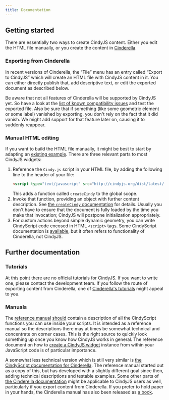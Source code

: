```yaml
---
title: Documentation
---
```


## Getting started

There are essentially two ways to create CindyJS content.
Either you edit the HTML file manually,
or you create the content in [Cinderella](http://cinderella.de/).

### Exporting from Cinderella

In recent versions of Cinderella, the “File” menu has an entry called
“Export to CindyJS” which will create an HTML file with CindyJS content in it.
You can either directly publish that, add descriptive text,
or edit the exported document as described below.

Be aware that not all features of Cinderella will be supported by CindyJS yet.
So have a look at the
[list of known compatibility issues](https://github.com/CindyJS/CindyJS/labels/Cinderella%20compat.)
and test the exported file.
Also be sure that if something (like some geometric element or some label)
vanished by exporting, you don't rely on the fact that it did vanish.
We might add support for that feature later on, causing it to suddenly reappear.

### Manual HTML editing

If you want to build the HTML file manually, it might be best to start
by adapting an [existing example](/examples/).
There are three relevant parts to most CindyJS widgets:

1. Reference the `Cindy.js` script in your HTML file,
   by adding the following line to the header of your file:
   ```html
   <script type="text/javascript" src="http://cindyjs.org/dist/latest/Cindy.js"></script>
   ```
   This adds a function called `createCindy` to the global scope.
2. Invoke that function, providing an object with further content description.
   See [the `createCindy` documentation](/ref/createCindy.html) for details.
   Usually you don't have to ensure that the document is fully loaded
   by the time you make that invocation;
   CindyJS will postpone initialization appropriately.
3. For custom actions beyond simple dynamic geometry,
   you can write CindyScript code encosed in HTML `<script>` tags.
   Some CindyScript documentation is [available](/ref/),
   but it often refers to functionality of Cinderella, not CindyJS.

## Further documentation

### Tutorials

At this point there are no official tutorials for CindyJS.
If you want to write one, please contact the development team.
If you follow the route of exporting content from Cinderella, one of
[Cinderella's tutorials](http://doc.cinderella.de/tiki-index.php?page=Introduction+to+the+Tutorials)
might appeal to you.

### Manuals

The [reference manual](/ref/)
[should](https://github.com/CindyJS/CindyJS/issues/220)
contain a description
of all the CindyScript functions you can use inside your scripts.
It is intended as a reference manual so the descriptions there
may at times be somewhat technical and concentrate on corner cases.
This is the right source to quickly look something up once you know
how CindyJS works in general.
The reference document on
how to [create a CindyJS widget](/ref/createCindy.html) instance
from within your JavaScript code is of particular importance.

A somewhat less technical version which is still very similar is
[the CindyScript documentation for Cinderella](http://doc.cinderella.de/tiki-index.php?page=CindyScript).
The reference manual started out as a copy of this,
but has developed with a slightly different goal since then,
adding technical descriptions and testable examples.
Some other parts of [the Cinderella documentation](http://doc.cinderella.de/)
might be applicable to CindyJS users as well,
particularly if you export content from Cinderella.
If you prefer to hold paper in your hands, the Cinderella manual
has also been released as [a book](https://www.amazon.com/Cinderella-2-Manual-Interactive-Geometry-Software/dp/3540349243).
